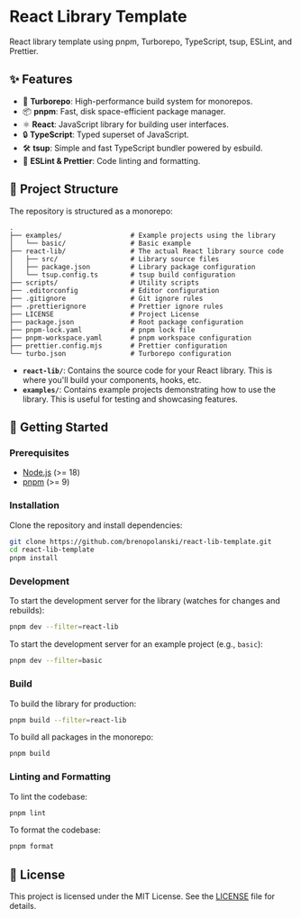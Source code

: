 # React Library Template

React library template using pnpm, Turborepo, TypeScript, tsup, ESLint, and Prettier.

## ✨ Features

- 🚀 **Turborepo**: High-performance build system for monorepos.
- 📦 **pnpm**: Fast, disk space-efficient package manager.
- ⚛️ **React**: JavaScript library for building user interfaces.
- 🔒 **TypeScript**: Typed superset of JavaScript.
- 🛠️ **tsup**: Simple and fast TypeScript bundler powered by esbuild.
- 💅 **ESLint & Prettier**: Code linting and formatting.

## 📁 Project Structure

The repository is structured as a monorepo:

```
.
├── examples/                 # Example projects using the library
│   └── basic/                # Basic example
├── react-lib/                # The actual React library source code
│   ├── src/                  # Library source files
│   ├── package.json          # Library package configuration
│   └── tsup.config.ts        # tsup build configuration
├── scripts/                  # Utility scripts
├── .editorconfig             # Editor configuration
├── .gitignore                # Git ignore rules
├── .prettierignore           # Prettier ignore rules
├── LICENSE                   # Project License
├── package.json              # Root package configuration
├── pnpm-lock.yaml            # pnpm lock file
├── pnpm-workspace.yaml       # pnpm workspace configuration
├── prettier.config.mjs       # Prettier configuration
└── turbo.json                # Turborepo configuration
```

- **`react-lib/`**: Contains the source code for your React library. This is where you'll build your components, hooks, etc.
- **`examples/`**: Contains example projects demonstrating how to use the library. This is useful for testing and showcasing features.

## 🚀 Getting Started

### Prerequisites

- [Node.js](https://nodejs.org/) (>= 18)
- [pnpm](https://pnpm.io/) (>= 9)

### Installation

Clone the repository and install dependencies:

```bash
git clone https://github.com/brenopolanski/react-lib-template.git
cd react-lib-template
pnpm install
```

### Development

To start the development server for the library (watches for changes and rebuilds):

```bash
pnpm dev --filter=react-lib
```

To start the development server for an example project (e.g., `basic`):

```bash
pnpm dev --filter=basic
```

### Build

To build the library for production:

```bash
pnpm build --filter=react-lib
```

To build all packages in the monorepo:

```bash
pnpm build
```

### Linting and Formatting

To lint the codebase:

```bash
pnpm lint
```

To format the codebase:

```bash
pnpm format
```

## 📄 License

This project is licensed under the MIT License. See the [LICENSE](LICENSE) file for details.
